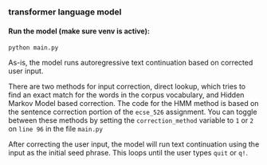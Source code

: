 ### transformer language model

#### Run the model (make sure venv is active):
```
python main.py
```

As-is, the model runs autoregressive text continuation based on corrected user input.

There are two methods for input correction, direct lookup, which tries to find an exact match for the words in the corpus vocabulary, and Hidden Markov Model based correction. The code for the HMM method is based on the sentence correction portion of the `ecse_526` assignment. You can toggle between these methods by setting the  `correction_method` variable to `1` or `2` on `line 96` in the file `main.py`

After correcting the user input, the model will run text continuation using the input as the initial seed phrase. This loops until the user types `quit` or `q!`.
